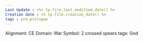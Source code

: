 ```yaml
---
Last Update : <%+ tp.file.last_modified_date() %>
Creation date : <% tp.file.creation_date() %>
tags : pre-prologue
---
```


Alignment: CE
Domain: War
Symbol: 2 crossed spears
tags: God